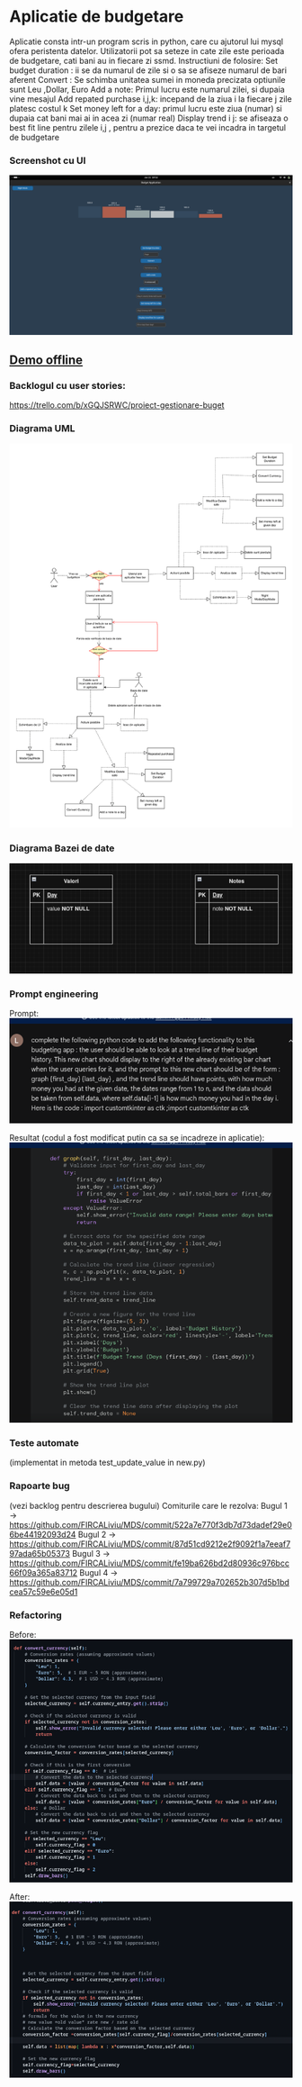 # Aplicatie de budgetare 
Aplicatie consta intr-un program scris in python, care cu ajutorul lui mysql ofera peristenta datelor. Utilizatorii pot sa seteze in cate zile este perioada de budgetare, cati bani au in fiecare zi ssmd.
Instructiuni de folosire:
Set budget duration : ii se da numarul de zile si o sa se afiseze numarul de bari aferent
Convert : Se schimba unitatea sumei in moneda precizata optiunile sunt Leu ,Dollar, Euro
Add a note: Primul lucru este numarul zilei, si dupaia vine mesajul
Add repated purchase i,j,k: incepand de la ziua i la fiecare j zile platesc costul k
Set money left for a day: primul lucru este ziua (numar) si dupaia cat bani mai ai in acea zi (numar real)
Display trend i j: se afiseaza o best fit line pentru zilele i,j , pentru a prezice daca te vei incadra in targetul de budgetare

### Screenshot cu UI

![alt text](image-1.png)

## [Demo offline](/demo/2024-06-11%2020-19-33.mkv)
### Backlogul cu user stories:
https://trello.com/b/xGQJSRWC/proiect-gestionare-buget

### Diagrama UML
![alt text](<Untitled Diagram.drawio-1.png>)


### Diagrama Bazei de date
![alt text](image.png)

### Prompt engineering 
Prompt:
![alt text](image-3.png)

Resultat (codul a fost modificat putin ca sa se incadreze in aplicatie):
![alt text](image-4.png)

### Teste automate

(implementat in metoda test_update_value in new.py)

### Rapoarte bug

(vezi backlog pentru descrierea bugului)
Comiturile care le rezolva:
Bugul 1 -> https://github.com/FIRCALiviu/MDS/commit/522a7e770f3db7d73dadef29e06be44192093d24
Bugul 2 -> https://github.com/FIRCALiviu/MDS/commit/87d51cd9212e2f9092f1a7eeaf797ada65b05373
Bugul 3 -> https://github.com/FIRCALiviu/MDS/commit/fe19ba626bd2d80936c976bcc66f09a365a83712
Bugul 4 -> https://github.com/FIRCALiviu/MDS/commit/7a799729a702652b307d5b1bdcea57c59e6e05d1
### Refactoring

Before:
![alt text](<Screenshot from 2024-06-11 16-20-45.png>)

After:
![alt text](image-6.png)